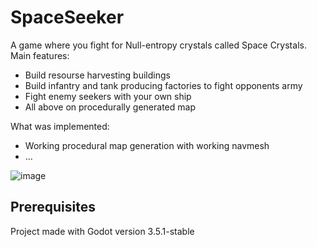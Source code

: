 # SpaceSeeker

A game where you fight for Null-entropy crystals called Space Crystals. Main features:
- Build resourse harvesting buildings
- Build infantry and tank  producing factories to fight opponents army
- Fight enemy seekers with your own ship
- All above on procedurally generated map

What was implemented:
- Working procedural map generation with working navmesh
- ...

![image](https://user-images.githubusercontent.com/45365159/198135140-758a0e05-9e49-4c65-9a63-b4f8b6b72f7b.png)

## Prerequisites

Project made with Godot version 3.5.1-stable
